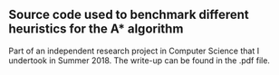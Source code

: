 ## Source code used to benchmark different heuristics for the A* algorithm
Part of an independent research project in Computer Science that I undertook in Summer 2018. The write-up can be found in the .pdf file.
